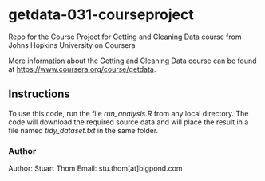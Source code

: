 # getdata-031-courseproject
Repo for the Course Project for Getting and Cleaning Data course from Johns Hopkins University on Coursera

More information about the Getting and Cleaning Data course can be found at https://www.coursera.org/course/getdata.

## Instructions
To use this code, run the file *run_analysis.R* from any local directory.  The code will download the required source data and will place the result in a file named *tidy_dataset.txt* in the same folder.

### Author
Author: Stuart Thom
Email: stu.thom[at]bigpond.com
